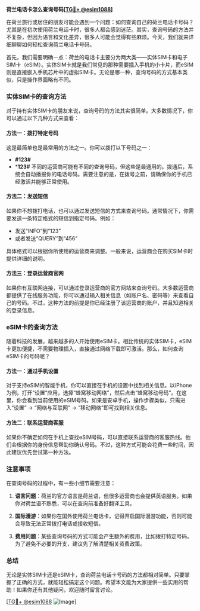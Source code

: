 **荷兰电话卡怎么查询号码[[TG💪+ @esim1088](https://t.me/s/esim1088)]**

在荷兰旅行或居住的朋友可能会遇到一个问题：如何查询自己的荷兰电话卡号码？尤其是在初次使用荷兰电话卡时，很多人都会感到迷茫。其实，查询号码的方法并不复杂，但因为语言和文化差异，很多人可能会觉得有些麻烦。今天，我们就来详细聊聊如何轻松查询荷兰电话卡号码。

首先，我们需要明确一点：荷兰的电话卡主要分为两大类——实体SIM卡和电子SIM卡（eSIM）。实体SIM卡就是我们常见的那种需要插入手机的小卡片，而eSIM则是直接嵌入手机芯片中的虚拟SIM卡。无论是哪一种，查询号码的方式基本类似，只是操作界面略有不同。

### 实体SIM卡的查询方法

对于持有实体SIM卡的朋友来说，查询号码的方法其实很简单。大多数情况下，你可以通过以下几种方式来查看：

#### 方法一：拨打特定号码
这是最简单也是最常用的方法之一。你可以拨打以下号码之一：
- **#123#**
- ***123#**
不同的运营商可能有不同的查询号码，但这些是最通用的。拨通后，系统会自动播报你的电话号码。需要注意的是，在拨号之前，请确保你的手机已经激活并能够正常使用。

#### 方法二：发送短信
如果你不想拨打电话，也可以通过发送短信的方式来查询号码。通常情况下，你需要发送一条特定格式的短信到指定号码。例如：
- 发送“INFO”到“123”
- 或者发送“QUERY”到“456”

具体格式可以根据你所使用的运营商来调整。一般来说，运营商会在购买SIM卡时提供详细的说明。

#### 方法三：登录运营商官网
如果你有互联网连接，可以通过登录运营商的官方网站来查询号码。大多数运营商都提供了在线服务功能，你可以通过输入相关信息（如账户名、密码等）来查看自己的号码。不过，这种方法的前提是你已经注册了该运营商的账户，并且知道相关的登录信息。

### eSIM卡的查询方法

随着科技的发展，越来越多的人开始使用eSIM卡。相比传统的实体SIM卡，eSIM卡更加便捷，不需要物理插入，直接通过网络下载即可激活。那么，如何查询eSIM卡的号码呢？

#### 方法一：通过手机设置
对于支持eSIM的智能手机，你可以直接在手机的设置中找到相关信息。以iPhone为例，打开“设置”应用，选择“蜂窝移动网络”，然后点击“蜂窝移动号码”。在这里，你会看到当前使用的eSIM号码。如果是安卓手机，操作步骤类似，只需进入“设置” -> “网络与互联网” -> “移动网络”即可找到相关信息。

#### 方法二：联系运营商客服
如果你不确定如何在手机上查找eSIM号码，可以直接联系运营商的客服热线。他们会根据你的身份信息帮助你确认号码。不过，这种方式可能会花费一些时间，因此建议优先尝试第一种方法。

### 注意事项

在查询号码的过程中，有一些小细节需要注意：

1. **语言问题**：荷兰的官方语言是荷兰语，但很多运营商也会提供英语服务。如果你对荷兰语不熟悉，可以在查询前准备好翻译工具。
   
2. **国际漫游**：如果你在国外使用荷兰电话卡，记得开启国际漫游功能，否则可能会导致无法正常拨打电话或接收短信。

3. **费用问题**：某些查询号码的方式可能会产生额外的费用，比如拨打特定号码。为了避免不必要的开支，建议先了解清楚相关资费政策。

### 总结

无论是实体SIM卡还是eSIM卡，查询荷兰电话卡号码的方法都相对简单。只要掌握了正确的方式，就能轻松搞定这个问题。希望本文能为大家提供一些实用的帮助！如果你还有其他疑问，欢迎随时留言讨论。

[[TG💪+ @esim1088](https://t.me/s/esim1088) ![Image](https://i.postimg.cc/4NQfJmqS/Snipaste-2025-05-13-00-14-12.png)]